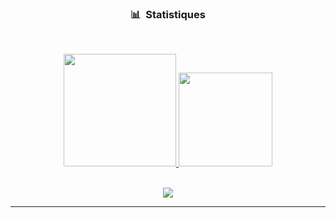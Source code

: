 ### <p align="center">📊 &nbsp;Statistiques</p>
<br>
<p align="center">
<a href="https://github.com/Frouk2">
  <img height="180em" src="https://github-readme-stats-eight-theta.vercel.app/api?username=frouk2&show_icons=true&theme=react&include_all_commits=true&locale=fr"/>
  <img height="150em" src="https://github-readme-stats-eight-theta.vercel.app/api/top-langs/?username=frouk2&layout=compact&langs_count=8&theme=react&locale=fr"/>
</a>

</p>


<p align="center"><br>
  <a href="https://github.com/Frouk2">
    <img src="https://api.lanyard.rest/v1/users/946048168011903117"/>
     </a>
</p>


-----

